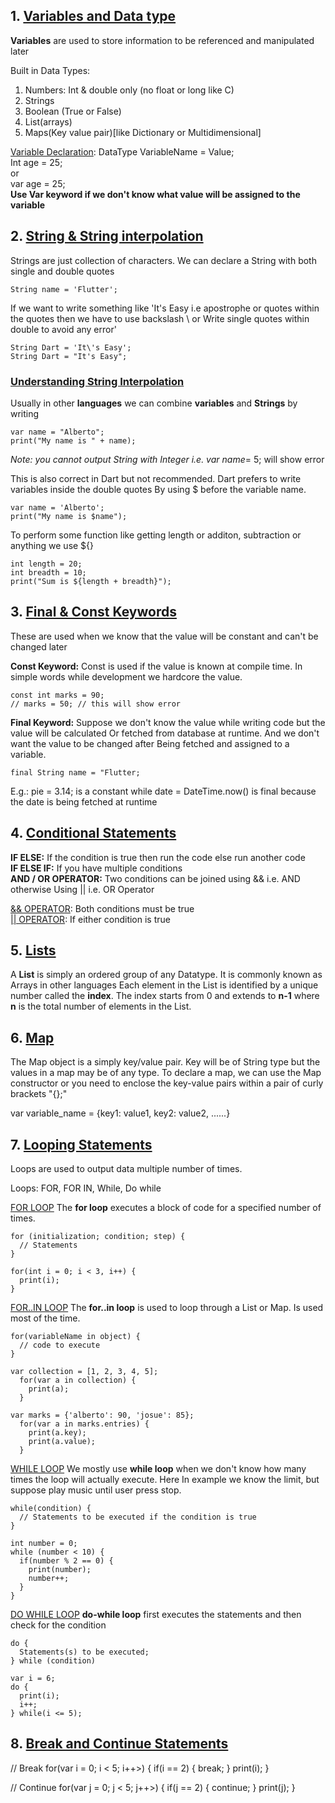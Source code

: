 ## 1. <u>Variables and Data type</u>

**Variables** are used to store information to be referenced and manipulated later

Built in Data Types:

1. Numbers: Int & double only (no float or long like C)
2. Strings
3. Boolean (True or False)
4. List(arrays)
5. Maps(Key value pair)[like Dictionary or Multidimensional]

<u>Variable Declaration</u>: DataType VariableName = Value;  
Int age = 25;  
or  
var age = 25;  
**Use Var keyword if we don't know what value will be assigned to the variable**

## 2. <u>String & String interpolation</u>

Strings are just collection of characters. We can declare a String with both single and double quotes

`String name = 'Flutter';`

If we want to write something like 'It's Easy i.e apostrophe or quotes within the quotes then we have to use backslash \ or Write single quotes within double to avoid any error'

`String Dart = 'It\'s Easy';`  
`String Dart = "It's Easy";`

### <u>Understanding String Interpolation</u>

Usually in other **languages** we can combine **variables** and **Strings** by writing

```
var name = "Alberto";
print("My name is " + name);
```

_Note: you cannot output String with Integer i.e. var name_= 5; will show error

This is also correct in Dart but not recommended. Dart prefers to write variables inside the double quotes By using $ before the variable name.

```
var name = 'Alberto';
print("My name is $name");
```

To perform some function like getting length or additon, subtraction or anything we use ${}

```
int length = 20;
int breadth = 10;
print("Sum is ${length + breadth}");
```

## 3. <u>Final & Const Keywords</u>

These are used when we know that the value will be constant and can't be changed later

**Const Keyword:** Const is used if the value is known at compile time. In simple words while development we hardcore the value.

```
const int marks = 90;
// marks = 50; // this will show error
```

**Final Keyword:** Suppose we don't know the value while writing code but the value will be calculated Or fetched from database at runtime. And we don't want the value to be changed after Being fetched and assigned to a variable.

`final String name = "Flutter;`

E.g.: pie = 3.14; is a constant while date = DateTime.now() is final because the date is being fetched at runtime

## 4. <u>Conditional Statements</u>

**IF ELSE:** If the condition is true then run the code else run another code  
**IF ELSE IF:** If you have multiple conditions  
**AND / OR OPERATOR:** Two conditions can be joined using && i.e. AND otherwise Using || i.e. OR Operator

<u>&& OPERATOR</u>: Both conditions must be true  
<u>|| OPERATOR</u>: If either condition is true

## 5. <u>Lists</u>

A **List** is simply an ordered group of any Datatype. It is commonly known as Arrays in other languages Each element in the List is identified by a unique number called the **index**. The index starts from 0 and extends to **n-1** where **n** is the total number of elements in the List.

## 6. <u>Map</u>

The Map object is a simply key/value pair. Key will be of String type but the values in a map may be of any type. To declare a map, we can use the Map constructor or you need to enclose the key-value pairs within a pair of curly brackets "{};"

var variable_name = {key1: value1, key2: value2, ......}

## 7. <u>Looping Statements</u>

Loops are used to output data multiple number of times.

Loops: FOR, FOR IN, While, Do while

<u>FOR LOOP</u>
The **for loop** executes a block of code for a specified number of times.

```
for (initialization; condition; step) {
  // Statements
}

for(int i = 0; i < 3, i++) {
  print(i);
}
```

<u>FOR..IN LOOP</u>
The **for..in loop** is used to loop through a List or Map. Is used most of the time.

```
for(variableName in object) {
  // code to execute
}

var collection = [1, 2, 3, 4, 5];
  for(var a in collection) {
    print(a);
  }

var marks = {'alberto': 90, 'josue': 85};
  for(var a in marks.entries) {
    print(a.key);
    print(a.value);
  }
```

<u>WHILE LOOP</u>
We mostly use **while loop** when we don't know how many times the loop will actually execute. Here In example we know the limit, but suppose play music until user press stop.

```
while(condition) {
  // Statements to be executed if the condition is true
}

int number = 0;
while (number < 10) {
  if(number % 2 == 0) {
    print(number);
    number++;
  }
}
```

<u>DO WHILE LOOP</u>
**do-while loop** first executes the statements and then check for the condition

```
do {
  Statements(s) to be executed;
} while (condition)

var i = 6;
do {
  print(i);
  i++;
} while(i <= 5);
```

## 8. <u>Break and Continue Statements</u>

// Break
for(var i = 0; i < 5; i++>) {
if(i == 2) {
break;
}
print(i);
}

// Continue
for(var j = 0; j < 5; j++>) {
if(j == 2) {
continue;
}
print(j);
}
